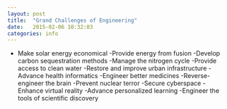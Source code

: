```yaml
---
layout: post
title:  "Grand Challenges of Engineering"
date:   2015-02-06 10:32:03
categories: info
---
```


- Make solar energy economical
-Provide energy from fusion
-Develop carbon sequestration methods
-Manage the nitrogen cycle
-Provide access to clean water
-Restore and improve urban infrastructure
-Advance health informatics
-Engineer better medicines
-Reverse-engineer the brain
-Prevent nuclear terror
-Secure cyberspace
-Enhance virtual reality
-Advance personalized learning
-Engineer the tools of scientific discovery
